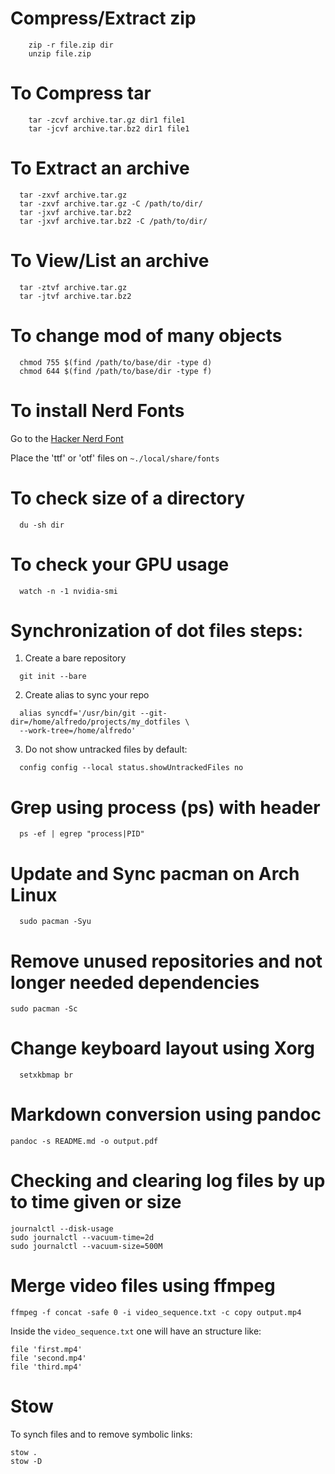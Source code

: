 # Compress/Extract zip
```console
    zip -r file.zip dir
    unzip file.zip
```

# To Compress tar
```console
    tar -zcvf archive.tar.gz dir1 file1
    tar -jcvf archive.tar.bz2 dir1 file1
```

# To Extract an archive
```console
  tar -zxvf archive.tar.gz
  tar -zxvf archive.tar.gz -C /path/to/dir/
  tar -jxvf archive.tar.bz2
  tar -jxvf archive.tar.bz2 -C /path/to/dir/
```

# To View/List an archive
```console
  tar -ztvf archive.tar.gz
  tar -jtvf archive.tar.bz2
```

# To change mod of many objects
```console
  chmod 755 $(find /path/to/base/dir -type d)
  chmod 644 $(find /path/to/base/dir -type f)
```

# To install Nerd Fonts
Go to the [Hacker Nerd Font](https://github.com/ryanoasis/nerd-fonts/tree/master/patched-fonts/Hack)

Place the 'ttf' or 'otf' files on `~./local/share/fonts`

# To check size of a directory
```console
  du -sh dir
```
# To check your GPU usage
```console
  watch -n -1 nvidia-smi
```

# Synchronization of dot files steps:
  1. Create a bare repository
```console
  git init --bare
```
  2. Create alias to sync your repo 
```console
  alias syncdf='/usr/bin/git --git-dir=/home/alfredo/projects/my_dotfiles \
  --work-tree=/home/alfredo'
```
  3. Do not show untracked files by default:
```console
  config config --local status.showUntrackedFiles no
```

# Grep using process (ps) with header
```console
  ps -ef | egrep "process|PID"   
```

# Update and Sync pacman on Arch Linux
  ```console
    sudo pacman -Syu
  ```

# Remove unused repositories and not longer needed dependencies
```console
sudo pacman -Sc
```

# Change keyboard layout using Xorg
```console
  setxkbmap br
```
# Markdown conversion using pandoc
```
pandoc -s README.md -o output.pdf
```

# Checking and clearing log files by up to time given or size
```console
journalctl --disk-usage
sudo journalctl --vacuum-time=2d
sudo journalctl --vacuum-size=500M
```

# Merge video files using ffmpeg
```console
ffmpeg -f concat -safe 0 -i video_sequence.txt -c copy output.mp4
```
Inside the `video_sequence.txt` one will have an structure like:
```
file 'first.mp4'
file 'second.mp4'
file 'third.mp4'
```

# Stow 
To synch files and to remove symbolic links:
```console
stow .
stow -D
```

